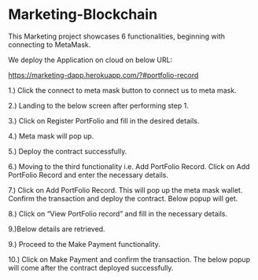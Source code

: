 # Marketing-Blockchain

This Marketing project showcases 6 functionalities, beginning with connecting to MetaMask.

We deploy the Application on cloud on below URL:

https://marketing-dapp.herokuapp.com/?#portfolio-record

1.) Click the connect to meta mask button to connect us to meta mask.

2.) Landing to the below screen after performing step 1.

3.) Click on Register PortFolio and fill in the desired details.

4.) Meta mask will pop up.

5.) Deploy the contract successfully.

6.) Moving to the third functionality i.e. Add PortFolio Record. Click on Add PortFolio Record and enter the necessary details.

7.) Click on Add PortFolio Record. This will pop up the meta mask wallet. Confirm the transaction and deploy the contract.
Below popup will get.

8.) Click on “View PortFolio record” and fill in the necessary details.

9.)Below details are retrieved.

9.) Proceed to the Make Payment functionality.

10.) Click on Make Payment and confirm the transaction. The below popup will come after the contract deployed successfully.



